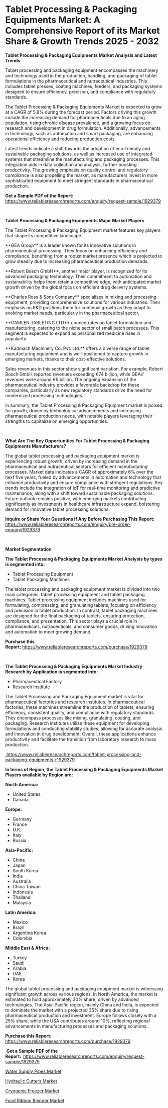 <p><h1>Tablet Processing & Packaging Equipments Market: A Comprehensive Report of its Market Share & Growth Trends 2025 - 2032</h1></p><p><strong>Tablet Processing & Packaging Equipments Market Analysis and Latest Trends</strong></p>
<p><p>Tablet processing and packaging equipment encompasses the machinery and technology used in the production, handling, and packaging of tablet formulations in the pharmaceutical and nutraceutical industries. This includes tablet presses, coating machines, feeders, and packaging systems designed to ensure efficiency, precision, and compliance with regulatory standards. </p><p>The Tablet Processing & Packaging Equipments Market is expected to grow at a CAGR of 5.8% during the forecast period. Factors driving this growth include the increasing demand for pharmaceuticals due to an aging population, rising chronic disease prevalence, and a growing focus on research and development in drug formulation. Additionally, advancements in technology, such as automation and smart packaging, are enhancing operational efficiency and reducing production costs.</p><p>Latest trends indicate a shift towards the adoption of eco-friendly and sustainable packaging solutions, as well as increased use of integrated systems that streamline the manufacturing and packaging processes. This integration aids in data collection and analysis, further boosting productivity. The growing emphasis on quality control and regulatory compliance is also propelling the market, as manufacturers invest in more sophisticated equipment to meet stringent standards in pharmaceutical production.</p></p>
<p><strong>Get a Sample PDF of the Report:&nbsp;</strong> <a href="https://www.reliableresearchreports.com/enquiry/request-sample/1929379?utm_campaign=102&utm_medium=2&utm_source=Github&utm_content=ia&utm_term=16012025&utm_id=tablet-processing-packaging-equipments">https://www.reliableresearchreports.com/enquiry/request-sample/1929379</a></p>
<p>&nbsp;</p>
<p><strong>Tablet Processing & Packaging Equipments Major Market Players</strong></p>
<p><p>The Tablet Processing & Packaging Equipment market features key players that shape its competitive landscape. </p><p>**GEA Group** is a leader known for its innovative solutions in pharmaceutical processing. They focus on enhancing efficiency and compliance, benefiting from a robust market presence which is projected to grow steadily due to increasing pharmaceutical production demands.</p><p>**Robert Bosch GmbH**, another major player, is recognized for its advanced packaging technology. Their commitment to automation and sustainability helps them retain a competitive edge, with anticipated market growth driven by the global focus on efficient drug delivery systems.</p><p>**Charles Ross & Sons Company** specializes in mixing and processing equipment, providing comprehensive solutions for various industries. Their emphasis on R&D positions them for continual growth as they adapt to evolving market needs, particularly in the pharmaceutical sector.</p><p>**GAMLEN TABLETING LTD** concentrates on tablet formulation and manufacturing, catering to the niche sector of small batch processes. This segment is expected to expand as personalized medicine rises in popularity.</p><p>**Kadmach Machinery Co. Pvt. Ltd.** offers a diverse range of tablet manufacturing equipment and is well-positioned to capture growth in emerging markets, thanks to their cost-effective solutions.</p><p>Sales revenues in this sector show significant variation. For example, Robert Bosch GmbH reported revenues exceeding €74 billion, while GEAs’ revenues were around €5 billion. The ongoing expansion of the pharmaceutical industry provides a favorable backdrop for these companies, particularly as new regulatory standards drive the need for modernized processing technologies. </p><p>In summary, the Tablet Processing & Packaging Equipment market is poised for growth, driven by technological advancements and increasing pharmaceutical production needs, with notable players leveraging their strengths to capitalize on emerging opportunities.</p></p>
<p>&nbsp;</p>
<p><strong>What Are The Key Opportunities For Tablet Processing & Packaging Equipments Manufacturers?</strong></p>
<p><p>The global tablet processing and packaging equipment market is experiencing robust growth, driven by increasing demand in the pharmaceutical and nutraceutical sectors for efficient manufacturing processes. Market data indicates a CAGR of approximately 6% over the next five years, fueled by advancements in automation and technology that enhance productivity and ensure compliance with stringent regulations. Key trends include the integration of IoT for real-time monitoring and predictive maintenance, along with a shift toward sustainable packaging solutions. Future outlook remains positive, with emerging markets contributing significantly as investments in healthcare infrastructure expand, bolstering demand for innovative tablet processing solutions.</p></p>
<p><strong>Inquire or Share Your Questions If Any Before Purchasing This Report:</strong> <a href="https://www.reliableresearchreports.com/enquiry/pre-order-enquiry/1929379?utm_campaign=102&utm_medium=2&utm_source=Github&utm_content=ia&utm_term=16012025&utm_id=tablet-processing-packaging-equipments">https://www.reliableresearchreports.com/enquiry/pre-order-enquiry/1929379</a></p>
<p>&nbsp;</p>
<p><strong>Market Segmentation</strong></p>
<p><strong>The Tablet Processing & Packaging Equipments Market Analysis by types is segmented into:</strong></p>
<p><ul><li>Tablet Processing Equipment</li><li>Tablet Packaging Machines</li></ul></p>
<p><p>The tablet processing and packaging equipment market is divided into two main categories: tablet processing equipment and tablet packaging machines. Tablet processing equipment includes machines used for formulating, compressing, and granulating tablets, focusing on efficiency and precision in tablet production. In contrast, tablet packaging machines are designed for the final packaging of tablets, ensuring protection, compliance, and presentation. This sector plays a crucial role in pharmaceuticals, nutraceuticals, and consumer goods, driving innovation and automation to meet growing demand.</p></p>
<p><strong>Purchase this Report:&nbsp;</strong><a href="https://www.reliableresearchreports.com/purchase/1929379?utm_campaign=102&utm_medium=2&utm_source=Github&utm_content=ia&utm_term=16012025&utm_id=tablet-processing-packaging-equipments">https://www.reliableresearchreports.com/purchase/1929379</a></p>
<p>&nbsp;</p>
<p><strong>The Tablet Processing & Packaging Equipments Market Industry Research by Application is segmented into:</strong></p>
<p><ul><li>Pharmaceutical Factory</li><li>Research Institute</li></ul></p>
<p><p>The Tablet Processing and Packaging Equipment market is vital for pharmaceutical factories and research institutes. In pharmaceutical factories, these machines streamline the production of tablets, ensuring efficiency, consistent quality, and compliance with regulatory standards. They encompass processes like mixing, granulating, coating, and packaging. Research institutes utilize these equipment for developing formulations and conducting stability studies, allowing for accurate analysis and innovation in drug development. Overall, these applications enhance productivity and facilitate the transition from laboratory research to mass production.</p></p>
<p><a href="https://www.reliableresearchreports.com/tablet-processing-and-packaging-equipments-r1929379?utm_campaign=102&utm_medium=2&utm_source=Github&utm_content=ia&utm_term=16012025&utm_id=tablet-processing-packaging-equipments">&nbsp;https://www.reliableresearchreports.com/tablet-processing-and-packaging-equipments-r1929379</a></p>
<p><strong>In terms of Region, the Tablet Processing & Packaging Equipments Market Players available by Region are:</strong></p>
<p>
    <p> <strong> North America: </strong>
        <ul>
            <li>United States</li>
            <li>Canada</li>
        </ul>
        </p> 
    <p> <strong> Europe: </strong>
        <ul>
            <li>Germany</li>
            <li>France</li>
            <li>U.K.</li>
            <li>Italy</li>
            <li>Russia</li>
        </ul>
        </p> 
    <p> <strong> Asia-Pacific: </strong>
        <ul>
            <li>China</li>
            <li>Japan</li>
            <li>South Korea</li>
            <li>India</li>
            <li>Australia</li>
            <li>China Taiwan</li>
            <li>Indonesia</li>
            <li>Thailand</li>
            <li>Malaysia</li>
        </ul>
        </p> 
    <p> <strong> Latin America: </strong>
        <ul>
            <li>Mexico</li>
            <li>Brazil</li>
            <li>Argentina Korea</li>
            <li>Colombia</li>
        </ul>
        </p> 
    <p> <strong> Middle East & Africa: </strong>
        <ul>
            <li>Turkey</li>
            <li>Saudi</li>
            <li>Arabia</li>
            <li>UAE</li>
            <li>Korea</li>
        </ul>
    </p>
    </p>
<p><p>The global tablet processing and packaging equipment market is witnessing significant growth across various regions. In North America, the market is estimated to hold approximately 30% share, driven by advanced technologies. The Asia-Pacific region, mainly China and India, is expected to dominate the market with a projected 35% share due to rising pharmaceutical production and investment. Europe follows closely with a 25% share, while the USA contributes around 10%, reflecting regional advancements in manufacturing processes and packaging solutions.</p></p>
<p><strong>Purchase this Report: </strong><a href="https://www.reliableresearchreports.com/purchase/1929379?utm_campaign=102&utm_medium=2&utm_source=Github&utm_content=ia&utm_term=16012025&utm_id=tablet-processing-packaging-equipments">https://www.reliableresearchreports.com/purchase/1929379</a></p>
<p>&nbsp;<strong>Get a Sample PDF of the Report:&nbsp;&nbsp;</strong><a href="https://www.reliableresearchreports.com/enquiry/request-sample/1929379?utm_campaign=102&utm_medium=2&utm_source=Github&utm_content=ia&utm_term=16012025&utm_id=tablet-processing-packaging-equipments">https://www.reliableresearchreports.com/enquiry/request-sample/1929379</a></p>
<p><strong></strong></p>
<p><p><a href="https://github.com/FlorianWolf90/Market-Research-Report-List-1/blob/main/water-supply-pipes-market.md?utm_campaign=102&utm_medium=2&utm_source=Github&utm_content=ia&utm_term=16012025&utm_id=tablet-processing-packaging-equipments">Water Supply Pipes Market</a></p><p><a href="https://github.com/NargisHussain75/Market-Research-Report-List-1/blob/main/hydraulic-cutters-market.md?utm_campaign=102&utm_medium=2&utm_source=Github&utm_content=ia&utm_term=16012025&utm_id=tablet-processing-packaging-equipments">Hydraulic Cutters Market</a></p><p><a href="https://github.com/pearlinewhite4692/Market-Research-Report-List-1/blob/main/cryogenic-freezer-market.md?utm_campaign=102&utm_medium=2&utm_source=Github&utm_content=ia&utm_term=16012025&utm_id=tablet-processing-packaging-equipments">Cryogenic Freezer Market</a></p><p><a href="https://github.com/hillsmyung726/Market-Research-Report-List-1/blob/main/food-ribbon-blender-market.md?utm_campaign=102&utm_medium=2&utm_source=Github&utm_content=ia&utm_term=16012025&utm_id=tablet-processing-packaging-equipments">Food Ribbon Blender Market</a></p></p>